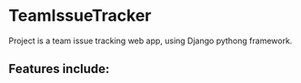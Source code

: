 # TeamIssueTracker
Project is a team issue tracking web app, using Django pythong framework. 

Features include:
-
